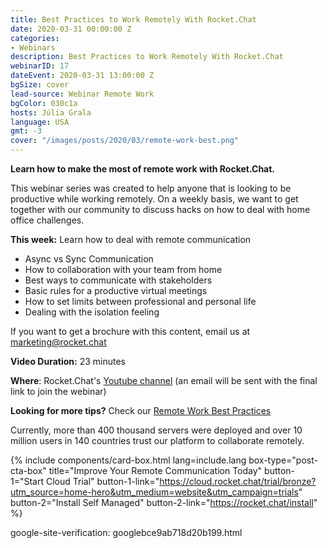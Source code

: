 ```yaml
---
title: Best Practices to Work Remotely With Rocket.Chat
date: 2020-03-31 00:00:00 Z
categories:
- Webinars
description: Best Practices to Work Remotely With Rocket.Chat
webinarID: 17
dateEvent: 2020-03-31 13:00:00 Z
bgSize: cover
lead-source: Webinar Remote Work
bgColor: 030c1a
hosts: Júlia Grala
language: USA
gmt: -3
cover: "/images/posts/2020/03/remote-work-best.png"
---
```


**Learn how to make the most of remote work with Rocket.Chat.**

This webinar series was created to help anyone that is looking to be productive while working remotely. On a weekly basis, we want to get together with our community to discuss hacks on how to deal with home office challenges.

**This week:** Learn how to deal with remote communication

- Async vs Sync Communication
- How to collaboration with your team from home
- Best ways to communicate with stakeholders
- Basic rules for a productive virtual meetings
- How to set limits between professional and personal life
- Dealing with the isolation feeling

If you want to get a brochure with this content, email us at [marketing@rocket.chat](mailto:marketing@rocket.chat)

**Video Duration:** 23 minutes

**Where**: Rocket.Chat's [Youtube channel](https://www.youtube.com/channel/UCin9nv7mUjoqrRiwrzS5UVQ) (an email will be sent with the final link to join the webinar)

**Looking for more tips?**
Check our [Remote Work Best Practices](https://rocket.chat/remote-work)

Currently, more than 400 thousand servers were deployed and over 10 million users in 140 countries trust our platform to collaborate remotely.

{% include components/card-box.html lang=include.lang box-type="post-cta-box" title="Improve Your Remote Communication Today" button-1="Start Cloud Trial" button-1-link="https://cloud.rocket.chat/trial/bronze?utm_source=home-hero&utm_medium=website&utm_campaign=trials" button-2="Install Self Managed" button-2-link="https://rocket.chat/install" %}

google-site-verification: googlebce9ab718d20b199.html
